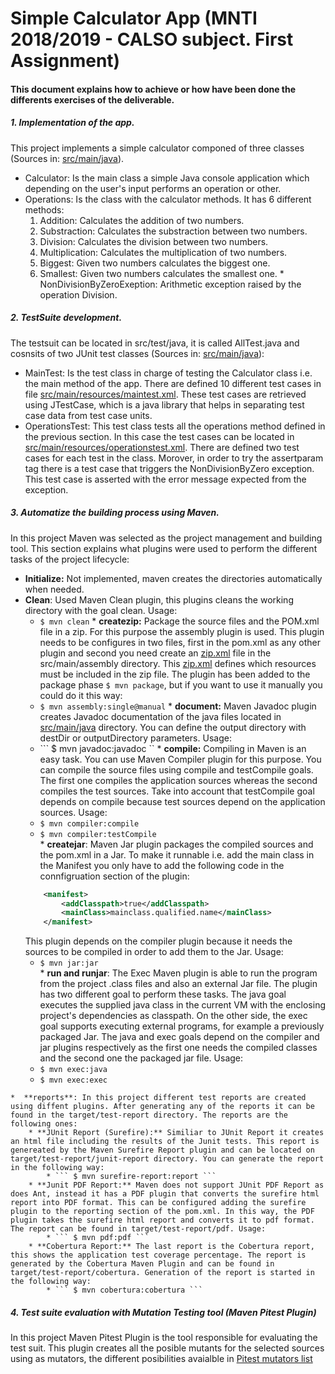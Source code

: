 # Simple Calculator App (MNTI 2018/2019 -  CALSO subject. First Assignment) 

#### This document explains how to achieve or how have been done the differents exercises of the deliverable.

##### 1. Implementation of the app.
This project implements a simple calculator componed of three classes (Sources in: [src/main/java](src/main/java)). 
   * Calculator: Is the main class a simple Java console application which depending on the user's input performs an operation or other.
   * Operations: Is the class with the calculator methods. It has 6 different methods:
        1. Addition: Calculates the addition of two numbers.
        2. Substraction: Calculates the substraction between two numbers.
        3. Division: Calculates the division between two numbers.
        4. Multiplication: Calculates the multiplication of two numbers.
        5. Biggest: Given two numbers calculates the biggest one.
        6. Smallest: Given two numbers calculates the smallest one.
    * NonDivisionByZeroExeption: Arithmetic exception raised by the operation Division.
    
##### 2. TestSuite development.
The testsuit can be located in src/test/java, it is called AllTest.java and cosnsits of two JUnit test classes (Sources in: [src/main/java](src/main/java)): 
   * MainTest: Is the test class in charge of testing the Calculator class i.e. the main method of the app. There are defined 10 different test cases in file [src/main/resources/maintest.xml](src/main/resources/maintest.xml). These test cases are retrieved using JTestCase, which is a java library that helps in separating test case data from test case units.
   * OperationsTest: This test class tests all the operations method defined in the previous section. In this case the test cases can be located in [src/main/resources/operationstest.xml](src/main/resources/operationstest.xml). There are defined two test cases for each test in the class. Morover, in order to try the assertparam tag there is a test case that triggers the NonDivisionByZero exception. This test case is asserted with the error message expected from the exception.
##### 3. Automatize the building process using Maven.
In this project Maven was selected as the project management and building tool. This section explains what plugins were used to perform the different tasks of the project lifecycle:
   * **Initialize:** Not implemented, maven creates the directories automatically when needed.
   * **Clean**: Used Maven Clean plugin, this plugins cleans the working directory with the goal clean. Usage:
        * ``` $ mvn clean ```
    * **createzip:** Package the source files and the POM.xml file in a zip. For this purpose the assembly plugin is used. This plugin needs to be configures in two files, first in the pom.xml as any other plugin and second you need create an [zip.xml](src/main/assembly/zip.xml) file in the src/main/assembly directory. This [zip.xml](src/main/assembly/zip.xml)  defines which resources must be included in the zip file. The plugin has been added to the package phase ``` $ mvn package ```, but if you want to use it manually you could do it this way:
        * ``` $ mvn assembly:single@manual ```
    * **document:** Maven Javadoc plugin creates Javadoc documentation of the java files located in [src/main/java](src/main/java) directory. You can define the output directory with destDir or outputDirectory parameters. Usage:
        * ``` $ mvn javadoc:javadoc ``
    *  **compile:**  Compiling in Maven is an easy task. You can use Maven Compiler plugin for this purpose. You can compile the source files using compile and testCompile goals. The first one compiles the application sources whereas the second compiles the test sources. Take into account that testCompile goal depends on compile because test sources depend on the application sources. Usage:
        * ``` $ mvn compiler:compile  ```     
        * ``` $ mvn compiler:testCompile  ```   
    *  **createjar**: Maven Jar plugin packages the compiled sources and the pom.xml in a Jar. To make it runnable i.e. add the main class in the Manifest you only have to add the following code in the connfigruation section of the plugin: 
        ```xml 
            <manifest>
				<addClasspath>true</addClasspath>
				<mainClass>mainclass.qualified.name</mainClass>
			</manifest> 
		```
	    This plugin depends on the compiler plugin because it needs the sources to be compiled in order to add them to the Jar. Usage:
	    * ``` $ mvn jar:jar  ```     
    *  **run and runjar**: The Exec Maven plugin is able to run the program from the project .class files and also an external Jar file. The plugin has two different goal to perform these tasks. The java goal executes the supplied java class in the current VM with the enclosing project's dependencies as classpath. On the other side, the exec goal supports executing external programs, for example a previously packaged Jar. The java and exec goals depend on the compiler and jar plugins respectively as the first one needs the compiled classes and the second one the packaged jar file. Usage:
        * ``` $ mvn exec:java  ```     
        * ``` $ mvn exec:exec  ```   

    *  **reports**: In this project different test reports are created using diffent plugins. After generating any of the reports it can be found in the target/test-report directory. The reports are the following ones:
        * **JUnit Report (Surefire):** Similiar to JUnit Report it creates an html file including the results of the Junit tests. This report is genereated by the Maven Surefire Report plugin and can be located on target/test-report/junit-report directory. You can generate the report in the following way:
            * ``` $ mvn surefire-report:report ```
        * **Junit PDF Report:** Maven does not support JUnit PDF Report as does Ant, instead it has a PDF plugin that converts the surefire html report into PDF format. This can be configured adding the surefire plugin to the reporting section of the pom.xml. In this way, the PDF plugin takes the surefire html report and converts it to pdf format. The report can be found in target/test-report/pdf. Usage:
            * ``` $ mvn pdf:pdf ```
        * **Cobertura Report:** The last report is the Cobertura report, this shows the application test coverage percentage. The report is generated by the Cobertura Maven Plugin and can be found in target/test-report/cobertura. Generation of the report is started in the following way:
            * ``` $ mvn cobertura:cobertura ```
            
 ##### 4. Test suite evaluation with Mutation Testing tool (Maven Pitest Plugin)
In this project Maven Pitest Plugin is the tool responsible for evaluating the test suit. This plugin creates all the posible mutants for the selected sources using as mutators, the different posibilities avaialble in [Pitest mutators list](http://pitest.org/quickstart/mutators/)